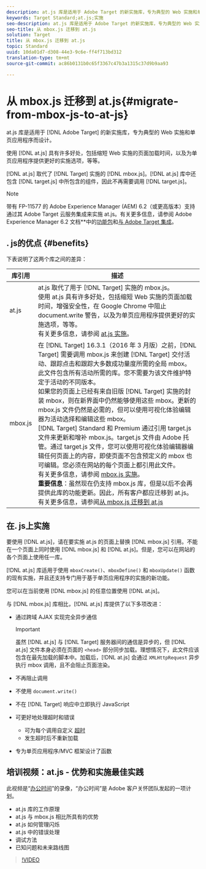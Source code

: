 ```yaml
---
description: at.js 库是适用于 Adobe Target 的新实施库，专为典型的 Web 实施和单页应用程序而设计。
keywords: Target Standard;at.js;实施
seo-description: at.js 库是适用于 Adobe Target 的新实施库，专为典型的 Web 实施和单页应用程序而设计。
seo-title: 从 mbox.js 迁移到 at.js
solution: Target
title: 从 mbox.js 迁移到 at.js
topic: Standard
uuid: 10da01d7-d308-44e3-9c6e-ff4f713bd312
translation-type: tm+mt
source-git-commit: ac86b0131b0c65f3367c47b3a1315c37d9b9aa93

---
```



# 从 mbox.js 迁移到 at.js{#migrate-from-mbox-js-to-at-js}

at.js 库是适用于 [!DNL Adobe Target] 的新实施库，专为典型的 Web 实施和单页应用程序而设计。

使用 [!DNL at.js] 具有许多好处，包括缩短 Web 实施的页面加载时间，以及为单页应用程序提供更好的实施选项，等等。

[!DNL at.js] 取代了 [!DNL Target] 实施的 [!DNL mbox.js]。[!DNL at.js] 库中还包含 [!DNL target.js] 中所包含的组件，因此不再需要调用 [!DNL target.js]。

>[!NOTE]
>
>带有 FP-11577 的 Adobe Experience Manager (AEM) 6.2（或更高版本）支持通过其 Adobe Target 云服务集成来实施 at.js。有关更多信息，请参阅 Adobe Experience Manager 6.2 文档**中的[功能包](https://docs.adobe.com/docs/en/aem/6-2/release-notes/feature-packs.html)和[与 Adobe Target 集成](https://docs.adobe.com/docs/en/aem/6-2/administer/integration/marketing-cloud/target.html)。

## . js的优点 {#benefits}

下表说明了这两个库之间的差异：

| 库引用 | 描述 |
|--- |--- |
| at.js | at.js 取代了用于 [!DNL Target] 实施的 mbox.js。<br>使用 at.js 具有许多好处，包括缩短 Web 实施的页面加载时间，增强安全性，在 Google Chrome 中阻止 document.write 警告，以及为单页应用程序提供更好的实施选项，等等。<br>有关更多信息，请参阅 [at.js 实施](/help/c-implementing-target/c-implementing-target-for-client-side-web/t-mbox-download/c-target-atjs-implementation/target-atjs-implementation.md)。 |
| mbox.js | 在 [!DNL Target] 16.3.1（2016 年 3 月版）之前，[!DNL Target] 需要调用 mbox.js 来创建 [!DNL Target] 交付活动、跟踪点击和跟踪大多数成功量度所需的全局 mbox。此文件包含所有活动所需的库。您不需要为该文件维护特定于活动的不同版本。<br>如果您的页面上已经有来自旧版 [!DNL Target] 实施的封装 mbox，则在新界面中仍然能够使用这些 mbox。更新的 mbox.js 文件仍然是必需的，但可以使用可视化体验编辑器为活动选择和编辑这些 mbox。<br>[!DNL Target] Standard 和 Premium 通过引用 target.js 文件来更新和增补 mbox.js。target.js 文件由 Adobe 托管。通过 target.js 文件，您可以使用可视化体验编辑器编辑任何页面上的内容，即使页面不包含预定义的 mbox 也可编辑。您必须在网站的每个页面上都引用此文件。<br>有关更多信息，请参阅 [mbox.js 实施](/help/c-implementing-target/c-implementing-target-for-client-side-web/t-mbox-download/mbox-download.md)。<br>**重要信息**：虽然现在仍支持 mbox.js 库，但是以后不会再提供此库的功能更新。因此，所有客户都应迁移到 at.js。有关更多信息，请参阅[从 mbox.js 迁移到 at.js](/help/c-implementing-target/c-implementing-target-for-client-side-web/t-mbox-download/c-target-atjs-implementation/target-migrate-atjs.md)<br> |

## 在. js上实施

要使用 [!DNL at.js]，请在要实施 at.js 的页面上替换 [!DNL mbox.js] 引用。不能在一个页面上同时使用 [!DNL mbox.js] 和 [!DNL at.js]。但是，您可以在网站的各个页面上使用任一库。

[!DNL at.js] 库适用于使用 `mboxCreate()`、`mboxDefine()` 和 `mboxUpdate()` 函数的现有实施，并且还支持专门用于基于单页应用程序的实施的新功能。

您可以在当前使用 [!DNL mbox.js] 的任意位置使用 [!DNL at.js]。

与 [!DNL mbox.js] 库相比，[!DNL at.js] 库提供了以下多项改进：

* 通过跨域 AJAX 实现完全异步通信

   >[!IMPORTANT]
   >
   >虽然 [!DNL at.js] 与 [!DNL Target] 服务器间的通信是异步的，但 [!DNL at.js] 文件本身必须在页面的 `<head>` 部分同步加载。理想情况下，此文件应该包含在最先加载的脚本中。加载后，[!DNL at.js] 会通过 `XMLHttpRequest` 异步执行 mbox 调用，且不会阻止页面渲染。

* 不再阻止调用
* 不使用 `document.write()`
* 不在 [!DNL Target] 响应中立即执行 JavaScript
* 可更好地处理超时和错误

   * 可为每个调用自定义 [超时](/help/c-implementing-target/c-implementing-target-for-client-side-web/targetgobalsettings.md)
   * 发生超时后不重新加载

* 专为单页应用程序/MVC 框架设计了函数

## 培训视频：at.js - 优势和实施最佳实践

此视频是“[办公时间](../../../../cmp-resources-and-contact-information.md#concept_58EA30379D3B48C4848BA2A8C464A5B7)”的录像，“办公时间”是 Adobe 客户关怀团队发起的一项计划。

* at.js 库的工作原理
* at.js 与 mbox.js 相比所具有的优势
* at.js 如何管理闪烁
* at.js 中的错误处理
* 调试方法
* 已知问题和未来路线图

>[!VIDEO](https://video.tv.adobe.com/v/22223/)
